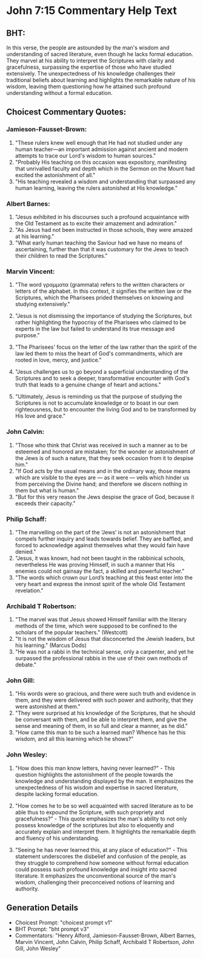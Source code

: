 # John 7:15 Commentary Help Text

## BHT:
In this verse, the people are astounded by the man's wisdom and understanding of sacred literature, even though he lacks formal education. They marvel at his ability to interpret the Scriptures with clarity and gracefulness, surpassing the expertise of those who have studied extensively. The unexpectedness of his knowledge challenges their traditional beliefs about learning and highlights the remarkable nature of his wisdom, leaving them questioning how he attained such profound understanding without a formal education.

## Choicest Commentary Quotes:
### Jamieson-Fausset-Brown:
1. "These rulers knew well enough that He had not studied under any human teacher—an important admission against ancient and modern attempts to trace our Lord's wisdom to human sources." 
2. "Probably His teaching on this occasion was expository, manifesting that unrivalled faculty and depth which in the Sermon on the Mount had excited the astonishment of all." 
3. "His teaching revealed a wisdom and understanding that surpassed any human learning, leaving the rulers astonished at His knowledge."

### Albert Barnes:
1. "Jesus exhibited in his discourses such a profound acquaintance with the Old Testament as to excite their amazement and admiration."
2. "As Jesus had not been instructed in those schools, they were amazed at his learning."
3. "What early human teaching the Saviour had we have no means of ascertaining, further than that it was customary for the Jews to teach their children to read the Scriptures."

### Marvin Vincent:
1. "The word γραμματα (grammata) refers to the written characters or letters of the alphabet. In this context, it signifies the written law or the Scriptures, which the Pharisees prided themselves on knowing and studying extensively."

2. "Jesus is not dismissing the importance of studying the Scriptures, but rather highlighting the hypocrisy of the Pharisees who claimed to be experts in the law but failed to understand its true message and purpose."

3. "The Pharisees' focus on the letter of the law rather than the spirit of the law led them to miss the heart of God's commandments, which are rooted in love, mercy, and justice."

4. "Jesus challenges us to go beyond a superficial understanding of the Scriptures and to seek a deeper, transformative encounter with God's truth that leads to a genuine change of heart and actions."

5. "Ultimately, Jesus is reminding us that the purpose of studying the Scriptures is not to accumulate knowledge or to boast in our own righteousness, but to encounter the living God and to be transformed by His love and grace."

### John Calvin:
1. "Those who think that Christ was received in such a manner as to be esteemed and honored are mistaken; for the wonder or astonishment of the Jews is of such a nature, that they seek occasion from it to despise him."
2. "If God acts by the usual means and in the ordinary way, those means which are visible to the eyes are — as it were — veils which hinder us from perceiving the Divine hand; and therefore we discern nothing in them but what is human."
3. "But for this very reason the Jews despise the grace of God, because it exceeds their capacity."

### Philip Schaff:
1. "The marvelling on the part of the ‘Jews’ is not an astonishment that compels further inquiry and leads towards belief. They are baffled, and forced to acknowledge against themselves what they would fain have denied."
2. "Jesus, it was known, had not been taught in the rabbinical schools, nevertheless He was proving Himself, in such a manner that His enemies could not gainsay the fact, a skilled and powerful teacher."
3. "The words which crown our Lord’s teaching at this feast enter into the very heart and express the inmost spirit of the whole Old Testament revelation."

### Archibald T Robertson:
1. "The marvel was that Jesus showed Himself familiar with the literary methods of the time, which were supposed to be confined to the scholars of the popular teachers." (Westcott)
2. "It is not the wisdom of Jesus that disconcerted the Jewish leaders, but his learning." (Marcus Dods)
3. "He was not a rabbi in the technical sense, only a carpenter, and yet he surpassed the professional rabbis in the use of their own methods of debate."

### John Gill:
1. "His words were so gracious, and there were such truth and evidence in them, and they were delivered with such power and authority, that they were astonished at them."
2. "They were surprised at his knowledge of the Scriptures, that he should be conversant with them, and be able to interpret them, and give the sense and meaning of them, in so full and clear a manner, as he did."
3. "How came this man to be such a learned man? Whence has he this wisdom, and all this learning which he shows?"

### John Wesley:
1. "How does this man know letters, having never learned?" - This question highlights the astonishment of the people towards the knowledge and understanding displayed by the man. It emphasizes the unexpectedness of his wisdom and expertise in sacred literature, despite lacking formal education.

2. "How comes he to be so well acquainted with sacred literature as to be able thus to expound the Scripture, with such propriety and gracefulness?" - This quote emphasizes the man's ability to not only possess knowledge of the scriptures but also to eloquently and accurately explain and interpret them. It highlights the remarkable depth and fluency of his understanding.

3. "Seeing he has never learned this, at any place of education?" - This statement underscores the disbelief and confusion of the people, as they struggle to comprehend how someone without formal education could possess such profound knowledge and insight into sacred literature. It emphasizes the unconventional source of the man's wisdom, challenging their preconceived notions of learning and authority.


## Generation Details
- Choicest Prompt: "choicest prompt v1"
- BHT Prompt: "bht prompt v3"
- Commentators: "Henry Alford, Jamieson-Fausset-Brown, Albert Barnes, Marvin Vincent, John Calvin, Philip Schaff, Archibald T Robertson, John Gill, John Wesley"
